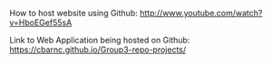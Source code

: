 How to host website using Github: http://www.youtube.com/watch?v=HboEGef55sA


Link to Web Application being hosted on Github: https://cbarnc.github.io/Group3-repo-projects/

